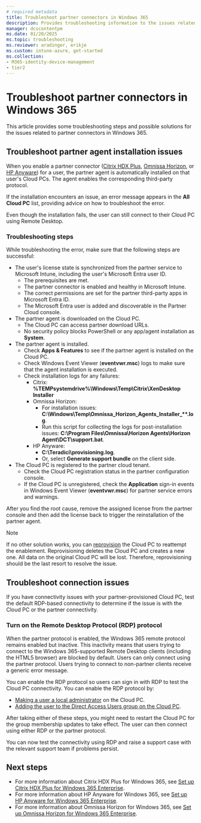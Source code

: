 ```yaml
---
# required metadata
title: Troubleshoot partner connectors in Windows 365
description: Provides troubleshooting information to the issues related to partner connectors in Windows 365.
manager: dcscontentpm
ms.date: 01/20/2025
ms.topic: troubleshooting
ms.reviewer: aradinger, erikje
ms.custom: intune-azure, get-started
ms.collection:
- M365-identity-device-management
- tier2
---
```


# Troubleshoot partner connectors in Windows 365

This article provides some troubleshooting steps and possible solutions for the issues related to partner connectors in Windows 365.

## Troubleshoot partner agent installation issues

When you enable a partner connector ([Citrix HDX Plus](/windows-365/enterprise/set-up-citrix), [Omnissa Horizon](/windows-365/enterprise/set-up-omnissa-horizon), or [HP Anyware](/windows-365/enterprise/hp-anyware-set-up)) for a user, the partner agent is automatically installed on that user's Cloud PCs. The agent enables the corresponding third-party protocol.

If the installation encounters an issue, an error message appears in the **All Cloud PC** list, providing advice on how to troubleshoot the error.  

Even though the installation fails, the user can still connect to their Cloud PC using Remote Desktop.

### Troubleshooting steps

While troubleshooting the error, make sure that the following steps are successful:

- The user's license state is synchronized from the partner service to Microsoft Intune, including the user's Microsoft Entra user ID.
  - The prerequisites are met.
  - The partner connector is enabled and healthy in Microsoft Intune.
  - The correct permissions are set for the partner third-party apps in Microsoft Entra ID.
  - The Microsoft Entra user is added and discoverable in the Partner Cloud console.
- The partner agent is downloaded on the Cloud PC.
  - The Cloud PC can access partner download URLs.
  - No security policy blocks PowerShell or any app/agent installation as **System**.
- The partner agent is installed.
  - Check **Apps & Features** to see if the partner agent is installed on the Cloud PC.
  - Check Windows Event Viewer (**eventvwr.msc**) logs to make sure that the agent installation is executed.
  - Check installation logs for any failures:
    - Citrix: **%TEMPsystemdrive%\\Windows\\Temp\\Citrix\\XenDesktop Installer**
    - Omnissa Horizon:
      - For installation issues: **C:\\Windows\\Temp\\Omnissa_Horizon_Agents_Installer_\**.log**.
      - Run this script for collecting the logs for post-installation issues: **C:\\Program Files\\Omnissa\\Horizon Agents\\Horizon Agent\\DCT\\support.bat**.
    - HP Anyware:
      - **C:\\Teradici\\provisioning.log**.
      - Or, select **Generate support bundle** on the client side.
- The Cloud PC is registered to the partner cloud tenant.
  - Check the Cloud PC registration status in the partner configuration console.
  - If the Cloud PC is unregistered, check the **Application** sign-in events in Windows Event Viewer (**eventvwr.msc**) for partner service errors and warnings.

After you find the root cause, remove the assigned license from the partner console and then add the license back to trigger the reinstallation of the partner agent.

> [!NOTE]
> If no other solution works, you can [reprovision](/windows-365/enterprise/reprovision-cloud-pc) the Cloud PC to reattempt the enablement. Reprovisioning deletes the Cloud PC and creates a new one. All data on the original Cloud PC will be lost. Therefore, reprovisioning should be the last resort to resolve the issue.

## Troubleshoot connection issues

If you have connectivity issues with your partner-provisioned Cloud PC, test the default RDP-based connectivity to determine if the issue is with the Cloud PC or the partner connectivity.

### Turn on the Remote Desktop Protocol (RDP) protocol

When the partner protocol is enabled, the Windows 365 remote protocol remains enabled but inactive. This inactivity means that users trying to connect to the Windows 365-supported Remote Desktop clients (including the HTML5 browser) are blocked by default. Users can only connect using the partner protocol. Users trying to connect to non-partner clients receive a generic error message.

You can enable the RDP protocol so users can sign in with RDP to test the Cloud PC connectivity. You can enable the RDP protocol by:

- [Making a user a local administrator](/windows-365/enterprise/assign-users-as-local-admin) on the Cloud PC.
- [Adding the user to the Direct Access Users group on the Cloud PC](/windows/client-management/mdm/policy-csp-localusersandgroups).

After taking either of these steps, you might need to restart the Cloud PC for the group membership updates to take effect. The user can then connect using either RDP or the partner protocol.

You can now test the connectivity using RDP and raise a support case with the relevant support team if problems persist.

## Next steps

- For more information about Citrix HDX Plus for Windows 365, see [Set up Citrix HDX Plus for Windows 365 Enterprise](/windows-365/enterprise/set-up-citrix).
- For more information about HP Anyware for Windows 365, see [Set up HP Anyware for Windows 365 Enterprise](/windows-365/enterprise/hp-anyware-set-up).
- For more information about Omnissa Horizon for Windows 365, see [Set up Omnissa Horizon for Windows 365 Enterprise](/windows-365/enterprise/set-up-omnissa-horizon).
